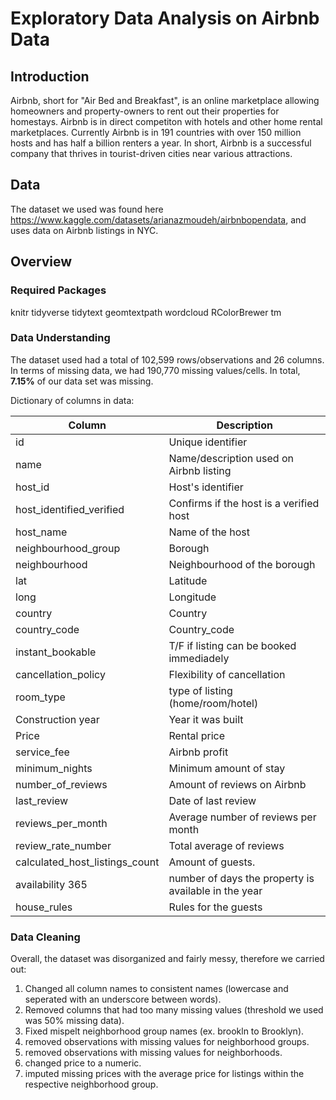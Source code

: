 # Exploratory Data Analysis on Airbnb Data

## Introduction
Airbnb, short for "Air Bed and Breakfast", is an online marketplace allowing homeowners and property-owners to rent out their properties for homestays. Airbnb is in direct competiton with hotels and other home rental marketplaces. Currently Airbnb is in 191 countries with over 150 million hosts and has half a billion renters a year. In short, Airbnb is a successful company that thrives in tourist-driven cities near various attractions. 


## Data
The dataset we used was found here https://www.kaggle.com/datasets/arianazmoudeh/airbnbopendata, and uses data on Airbnb listings in NYC.

## Overview

### Required Packages
knitr
tidyverse
tidytext
geomtextpath
wordcloud
RColorBrewer
tm

### Data Understanding
The dataset used had a total of 102,599 rows/observations and 26 columns. In terms of missing data, we had 190,770 missing values/cells. In total, **7.15%** of our data set was missing. 

Dictionary of columns in data:

| Column | Description |
| ----- | ----- |
| id | Unique identifier |
| name | Name/description used on Airbnb listing |
| host_id | Host's identifier |
| host_identified_verified | Confirms if the host is a verified host |
| host_name | Name of the host |
| neighbourhood_group | Borough |
| neighbourhood |Neighbourhood of the borough |
| lat | Latitude |
| long | Longitude |
| country | Country |
| country_code | Country_code| 
| instant_bookable | T/F if listing can be booked immediadely |
| cancellation_policy | Flexibility of cancellation |
| room_type | type of listing (home/room/hotel) |
| Construction year | Year it was built |
| Price | Rental price |
| service_fee | Airbnb profit |
| minimum_nights | Minimum amount of stay |
| number_of_reviews | Amount of reviews on Airbnb |
| last_review | Date of last review |
| reviews_per_month | Average number of reviews per month |
| review_rate_number | Total average of reviews |
| calculated_host_listings_count | Amount of guests.
| availability 365 | number of days the property is available in the year |
| house_rules | Rules for the guests |



### Data Cleaning
Overall, the dataset was disorganized and fairly messy, therefore we carried out:

1) Changed all column names to consistent names (lowercase and seperated with an underscore between words).
2) Removed columns that had too many missing values (threshold we used was 50% missing data).
3) Fixed mispelt neighborhood group names (ex. brookln to Brooklyn).
4) removed observations with missing values for neighborhood groups.
5) removed observations with missing values for neighborhoods.
6) changed price to a numeric.
7) imputed missing prices with the average price for listings within the respective neighborhood group.
